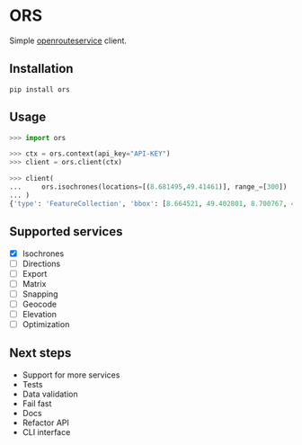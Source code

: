 # ORS
Simple [openrouteservice](https://openrouteservice.org/) client.

## Installation
`pip install ors`

## Usage
```python
>>> import ors

>>> ctx = ors.context(api_key="API-KEY")
>>> client = ors.client(ctx)

>>> client(
...     ors.isochrones(locations=[(8.681495,49.41461)], range_=[300])
... )
{'type': 'FeatureCollection', 'bbox': [8.664521, 49.402801, 8.700767, 49.428668], 'features': [{'type': 'Feature', 'properties': {'group_index': 0, 'value': 300.0, 'center': [8.681494991825476, 49.41459939191395]}, 'geometry': {'coordinates': [[[8.66455, 49.418885], [8.665519, 49.410051], [8.66545, 49.409698], [8.670824, 49.405706], [8.678161, 49.402824], [8.678288, 49.402801], [8.685186, 49.407663], [8.691985, 49.410694], [8.700348, 49.413689], [8.700767, 49.413778], [8.700693, 49.41413], [8.694411, 49.418176], [8.693387, 49.420158], [8.693259, 49.4204], [8.692927, 49.420864], [8.692914, 49.42088], [8.687973, 49.424483], [8.68401, 49.428168], [8.683386, 49.428588], [8.683218, 49.428548], [8.67748, 49.42736], [8.672785, 49.428668], [8.671039, 49.427832], [8.670745, 49.427625], [8.667844, 49.42021], [8.664951, 49.419278], [8.664736, 49.419261], [8.664521, 49.419244], [8.66455, 49.418885]]], 'type': 'Polygon'}}], 'metadata': {'attribution': 'openrouteservice.org | OpenStreetMap contributors', 'service': 'isochrones', 'timestamp': 1730136926865, 'query': {'profile': 'driving-car', 'locations': [[8.681495, 49.41461]], 'range': [300.0]}, 'engine': {'version': '8.2.0', 'build_date': '2024-10-09T09:23:42Z', 'graph_date': '2024-09-23T14:39:49Z'}}}
```

## Supported services
- [x] Isochrones
- [ ] Directions
- [ ] Export
- [ ] Matrix
- [ ] Snapping
- [ ] Geocode
- [ ] Elevation
- [ ] Optimization

## Next steps
- Support for more services
- Tests
- Data validation
- Fail fast
- Docs
- Refactor API
- CLI interface